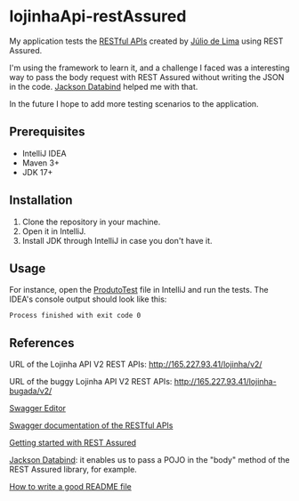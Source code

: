 # lojinhaApi-restAssured
My application tests the [RESTful APIs](https://www.postman.com/restless-trinity-831044/workspace/lojinha-api/overview) created by [Júlio de Lima](http://www.juliodelima.com.br/) using REST Assured.

I'm using the framework to learn it, and a challenge I faced was a interesting way to pass the body request with REST Assured without writing the JSON in the code. [Jackson Databind](https://mvnrepository.com/artifact/com.fasterxml.jackson.core/jackson-databind/2.13.1) helped me with that.

In the future I hope to add more testing scenarios to the application.

## Prerequisites
- IntelliJ IDEA
- Maven 3+
- JDK 17+

## Installation
1. Clone the repository in your machine.
2. Open it in IntelliJ.
3. Install JDK through IntelliJ in case you don't have it.

## Usage
For instance, open the [ProdutoTest](https://github.com/tiagocbarbosa/lojinhaApi-restAssured/blob/main/src/test/java/modules/produto/ProdutoTest.java) file in IntelliJ and run the tests. The IDEA's console output should look like this:

```
Process finished with exit code 0
```


## References
URL of the Lojinha API V2 REST APIs: http://165.227.93.41/lojinha/v2/

URL of the buggy Lojinha API V2 REST APIs: http://165.227.93.41/lojinha-bugada/v2/

[Swagger Editor](https://editor.swagger.io/)

[Swagger documentation of the RESTful APIs](http://165.227.93.41/lojinha/lojinha-v2.yml)

[Getting started with REST Assured](https://github.com/rest-assured/rest-assured/wiki/GettingStarted)

[Jackson Databind](https://mvnrepository.com/artifact/com.fasterxml.jackson.core/jackson-databind/2.13.1): it enables us to pass a POJO in the "body" method of the REST Assured library, for example.  

[How to write a good README file](https://www.freecodecamp.org/news/how-to-write-a-good-readme-file/)
